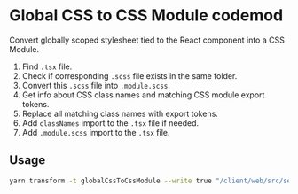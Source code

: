 # Global CSS to CSS Module codemod

Convert globally scoped stylesheet tied to the React component into a CSS Module.

1. Find `.tsx` file.
2. Check if corresponding `.scss` file exists in the same folder.
3. Convert this `.scss` file into `.module.scss`.
4. Get info about CSS class names and matching CSS module export tokens.
5. Replace all matching class names with export tokens.
6. Add `classNames` import to the `.tsx` file if needed.
7. Add `.module.scss` import to the `.tsx` file.

## Usage

```sh
yarn transform -t globalCssToCssModule --write true "/client/web/src/search/**/*.tsx"
```
